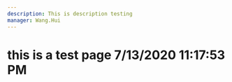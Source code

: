 ```yaml
---
description: This is description testing
manager: Wang.Hui
---
```

# this is a test page 7/13/2020 11:17:53 PM